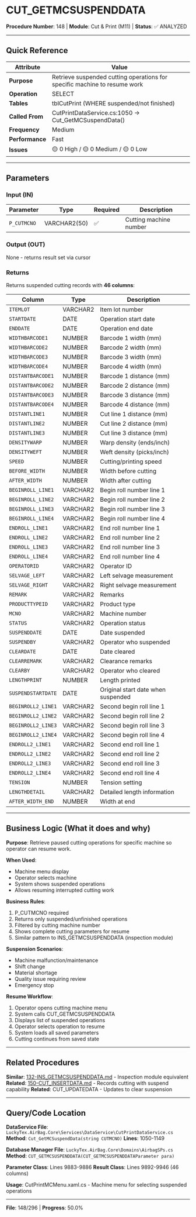 # CUT_GETMCSUSPENDDATA

**Procedure Number**: 148 | **Module**: Cut & Print (M11) | **Status**: ✅ ANALYZED

---

## Quick Reference

| Attribute | Value |
|-----------|-------|
| **Purpose** | Retrieve suspended cutting operations for specific machine to resume work |
| **Operation** | SELECT |
| **Tables** | tblCutPrint (WHERE suspended/not finished) |
| **Called From** | CutPrintDataService.cs:1050 → Cut_GetMCSuspendData() |
| **Frequency** | Medium |
| **Performance** | Fast |
| **Issues** | 🟡 0 High / 🟡 0 Medium / 🟡 0 Low |

---

## Parameters

### Input (IN)

| Parameter | Type | Required | Description |
|-----------|------|----------|-------------|
| `P_CUTMCNO` | VARCHAR2(50) | ✅ | Cutting machine number |

### Output (OUT)

None - returns result set via cursor

### Returns

Returns suspended cutting records with **46 columns**:

| Column | Type | Description |
|--------|------|-------------|
| `ITEMLOT` | VARCHAR2 | Item lot number |
| `STARTDATE` | DATE | Operation start date |
| `ENDDATE` | DATE | Operation end date |
| `WIDTHBARCODE1` | NUMBER | Barcode 1 width (mm) |
| `WIDTHBARCODE2` | NUMBER | Barcode 2 width (mm) |
| `WIDTHBARCODE3` | NUMBER | Barcode 3 width (mm) |
| `WIDTHBARCODE4` | NUMBER | Barcode 4 width (mm) |
| `DISTANTBARCODE1` | NUMBER | Barcode 1 distance (mm) |
| `DISTANTBARCODE2` | NUMBER | Barcode 2 distance (mm) |
| `DISTANTBARCODE3` | NUMBER | Barcode 3 distance (mm) |
| `DISTANTBARCODE4` | NUMBER | Barcode 4 distance (mm) |
| `DISTANTLINE1` | NUMBER | Cut line 1 distance (mm) |
| `DISTANTLINE2` | NUMBER | Cut line 2 distance (mm) |
| `DISTANTLINE3` | NUMBER | Cut line 3 distance (mm) |
| `DENSITYWARP` | NUMBER | Warp density (ends/inch) |
| `DENSITYWEFT` | NUMBER | Weft density (picks/inch) |
| `SPEED` | NUMBER | Cutting/printing speed |
| `BEFORE_WIDTH` | NUMBER | Width before cutting |
| `AFTER_WIDTH` | NUMBER | Width after cutting |
| `BEGINROLL_LINE1` | VARCHAR2 | Begin roll number line 1 |
| `BEGINROLL_LINE2` | VARCHAR2 | Begin roll number line 2 |
| `BEGINROLL_LINE3` | VARCHAR2 | Begin roll number line 3 |
| `BEGINROLL_LINE4` | VARCHAR2 | Begin roll number line 4 |
| `ENDROLL_LINE1` | VARCHAR2 | End roll number line 1 |
| `ENDROLL_LINE2` | VARCHAR2 | End roll number line 2 |
| `ENDROLL_LINE3` | VARCHAR2 | End roll number line 3 |
| `ENDROLL_LINE4` | VARCHAR2 | End roll number line 4 |
| `OPERATORID` | VARCHAR2 | Operator ID |
| `SELVAGE_LEFT` | VARCHAR2 | Left selvage measurement |
| `SELVAGE_RIGHT` | VARCHAR2 | Right selvage measurement |
| `REMARK` | VARCHAR2 | Remarks |
| `PRODUCTTYPEID` | VARCHAR2 | Product type |
| `MCNO` | VARCHAR2 | Machine number |
| `STATUS` | VARCHAR2 | Operation status |
| `SUSPENDDATE` | DATE | Date suspended |
| `SUSPENDBY` | VARCHAR2 | Operator who suspended |
| `CLEARDATE` | DATE | Date cleared |
| `CLEARREMARK` | VARCHAR2 | Clearance remarks |
| `CLEARBY` | VARCHAR2 | Operator who cleared |
| `LENGTHPRINT` | NUMBER | Length printed |
| `SUSPENDSTARTDATE` | DATE | Original start date when suspended |
| `BEGINROLL2_LINE1` | VARCHAR2 | Second begin roll line 1 |
| `BEGINROLL2_LINE2` | VARCHAR2 | Second begin roll line 2 |
| `BEGINROLL2_LINE3` | VARCHAR2 | Second begin roll line 3 |
| `BEGINROLL2_LINE4` | VARCHAR2 | Second begin roll line 4 |
| `ENDROLL2_LINE1` | VARCHAR2 | Second end roll line 1 |
| `ENDROLL2_LINE2` | VARCHAR2 | Second end roll line 2 |
| `ENDROLL2_LINE3` | VARCHAR2 | Second end roll line 3 |
| `ENDROLL2_LINE4` | VARCHAR2 | Second end roll line 4 |
| `TENSION` | NUMBER | Tension setting |
| `LENGTHDETAIL` | VARCHAR2 | Detailed length information |
| `AFTER_WIDTH_END` | NUMBER | Width at end |

---

## Business Logic (What it does and why)

**Purpose**: Retrieve paused cutting operations for specific machine so operator can resume work.

**When Used**:
- Machine menu display
- Operator selects machine
- System shows suspended operations
- Allows resuming interrupted cutting work

**Business Rules**:
1. P_CUTMCNO required
2. Returns only suspended/unfinished operations
3. Filtered by cutting machine number
4. Shows complete cutting parameters for resume
5. Similar pattern to INS_GETMCSUSPENDDATA (inspection module)

**Suspension Scenarios**:
- Machine malfunction/maintenance
- Shift change
- Material shortage
- Quality issue requiring review
- Emergency stop

**Resume Workflow**:
1. Operator opens cutting machine menu
2. System calls CUT_GETMCSUSPENDDATA
3. Displays list of suspended operations
4. Operator selects operation to resume
5. System loads all saved parameters
6. Cutting continues from saved state

---

## Related Procedures

**Similar**: [132-INS_GETMCSUSPENDDATA.md](../08_Inspection/132-INS_GETMCSUSPENDDATA.md) - Inspection module equivalent
**Related**: [150-CUT_INSERTDATA.md](./150-CUT_INSERTDATA.md) - Records cutting with suspend capability
**Related**: CUT_UPDATEDATA - Updates to clear suspension

---

## Query/Code Location

**DataService File**: `LuckyTex.AirBag.Core\Services\DataService\CutPrintDataService.cs`
**Method**: `Cut_GetMCSuspendData(string CUTMCNO)`
**Lines**: 1050-1149

**Database Manager File**: `LuckyTex.AirBag.Core\Domains\AirbagSPs.cs`
**Method**: `CUT_GETMCSUSPENDDATA(CUT_GETMCSUSPENDDATAParameter para)`

**Parameter Class**: Lines 9883-9886
**Result Class**: Lines 9892-9946 (46 columns)

**Usage**: CutPrintMCMenu.xaml.cs - Machine menu for selecting suspended operations

---

**File**: 148/296 | **Progress**: 50.0%
